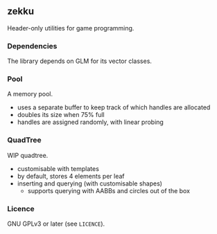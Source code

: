 ## zekku

Header-only utilities for game programming.

### Dependencies

The library depends on GLM for its vector classes.

### Pool

A memory pool.

* uses a separate buffer to keep track of which handles are allocated
* doubles its size when 75% full
* handles are assigned randomly, with linear probing

### QuadTree

WIP quadtree.

* customisable with templates
* by default, stores 4 elements per leaf
* inserting and querying (with customisable shapes)
  * supports querying with AABBs and circles out of the box

### Licence

GNU GPLv3 or later (see `LICENCE`).